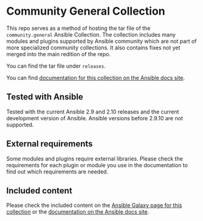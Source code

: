 # Community General Collection

This repo serves as a method of hosting the tar file of the `community.general` Ansible Collection. The collection includes many modules and plugins supported by Ansible community which are not part of more specialized community collections. It also contains fixes not yet merged into the main redition of the repo.

You can find the tar file under `releases`.

You can find [documentation for this collection on the Ansible docs site](https://docs.ansible.com/ansible/latest/collections/community/general/).

## Tested with Ansible

Tested with the current Ansible 2.9 and 2.10 releases and the current development version of Ansible. Ansible versions before 2.9.10 are not supported.

## External requirements

Some modules and plugins require external libraries. Please check the requirements for each plugin or module you use in the documentation to find out which requirements are needed.

## Included content

Please check the included content on the [Ansible Galaxy page for this collection](https://galaxy.ansible.com/community/general) or the [documentation on the Ansible docs site](https://docs.ansible.com/ansible/latest/collections/community/general/).

